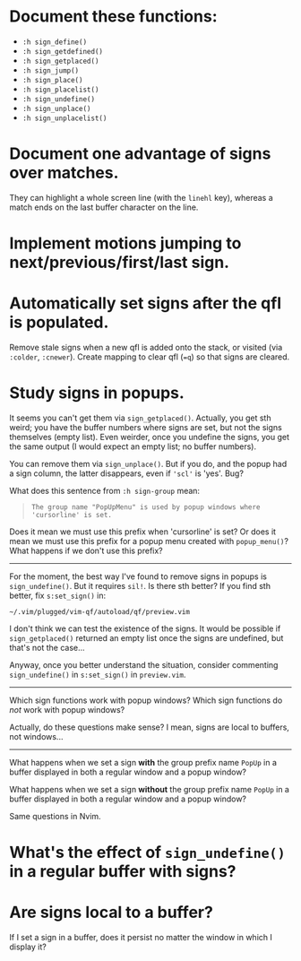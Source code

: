 # Document these functions:

   - `:h sign_define()`
   - `:h sign_getdefined()`
   - `:h sign_getplaced()`
   - `:h sign_jump()`
   - `:h sign_place()`
   - `:h sign_placelist()`
   - `:h sign_undefine()`
   - `:h sign_unplace()`
   - `:h sign_unplacelist()`

# Document one advantage of signs over matches.

They can highlight a whole screen line  (with the `linehl` key), whereas a match
ends on the last buffer character on the line.

# Implement motions jumping to next/previous/first/last sign.

# Automatically set signs after the qfl is populated.

Remove stale signs when a new qfl is added onto the stack, or visited (via `:colder`, `:cnewer`).
Create mapping to clear qfl (`=q`) so that signs are cleared.

# Study signs in popups.

It seems you can't get them via `sign_getplaced()`.
Actually, you get  sth weird; you have  the buffer numbers where  signs are set,
but not the signs themselves (empty list).  Even weirder, once you undefine the
signs, you get the same output (I would expect an empty list; no buffer numbers).

You can remove them via `sign_unplace()`.
But if you do,  and the popup had a sign column, the  latter disappears, even if
`'scl'` is 'yes'.  Bug?

What does this sentence from `:h sign-group` mean:

>     The group name "PopUpMenu" is used by popup windows where 'cursorline' is set.

Does it mean we must use this prefix when 'cursorline' is set?
Or does it mean we must use this prefix for a popup menu created with `popup_menu()`?
What happens if we don't use this prefix?

---

For the moment, the best way I've found to remove signs in popups is `sign_undefine()`.
But it requires `sil!`.
Is there sth better?
If you find sth better, fix `s:set_sign()` in:

    ~/.vim/plugged/vim-qf/autoload/qf/preview.vim

I don't think we can test the existence of the signs.
It would be possible if `sign_getplaced()` returned an empty list once the signs
are undefined, but that's not the case...

Anyway,  once   you  better   understand  the  situation,   consider  commenting
`sign_undefine()` in `s:set_sign()` in `preview.vim`.

---

Which sign functions work with popup windows?
Which sign functions do *not* work with popup windows?

Actually, do these questions make sense?
I mean, signs are local to buffers, not windows...

---

What happens  when we set  a sign  **with** the group  prefix name `PopUp`  in a
buffer displayed in both a regular window and a popup window?

What happens when we  set a sign **without** the group prefix  name `PopUp` in a
buffer displayed in both a regular window and a popup window?

Same questions in Nvim.

# What's the effect of `sign_undefine()` in a regular buffer with signs?

# Are signs local to a buffer?

If I set a sign in a buffer, does it persist no matter the window in which I display it?


